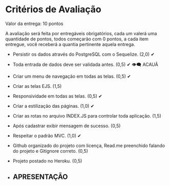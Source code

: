 # Critérios de Avaliação
Valor da entrega: 10 pontos


A avaliação será feita por entregáveis obrigatórios, cada um valerá uma quantidade de pontos, todos começarão com 0 pontos, a cada item entregue, você receberá a quantia pertinente aquela entrega. 


+ Persistir os dados através do PostgreSQL com o Sequelize. (2,0) ✔
+ Toda entrada de dados deve ser validada antes. (0,5) ✔ 👁‍🗨 ACAUÃ
+ Criar um menu de navegação em todas as telas. (0,5) ✔
+ Criar as telas EJS. (1,5)
+ Responsividade em todas as telas. (0,5) ✔
+ Criar a estilização das páginas. (1,0) ✔
+ Criar as rotas no arquivo INDEX.JS para controlar toda aplicação. (1,5)
+ Após cadastrar exibir mensagem de sucesso. (0,5)
+ Respeitar o padrão MVC. (1,0) ✔
+ Github organizado do projeto com licença, Read.me preenchido falando do projeto e Gitignore correto. (0,5)
+ Projeto postado no Heroku. (0,5)

+ ## **APRESENTAÇÃO**